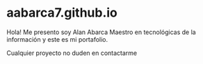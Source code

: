 # aabarca7.github.io
Hola!
Me presento soy Alan Abarca Maestro en tecnológicas de la información
y este es mi portafolio.

Cualquier proyecto no duden en contactarme
